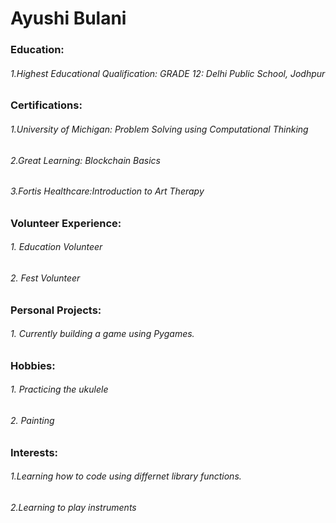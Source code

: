 # Ayushi Bulani
### Education:
###### 1.Highest Educational Qualification: GRADE 12: Delhi Public School, Jodhpur
### Certifications:
###### 1.University of Michigan: Problem Solving using Computational Thinking
###### 2.Great Learning: Blockchain Basics
###### 3.Fortis Healthcare:Introduction to Art Therapy
### Volunteer Experience:
###### 1. Education Volunteer
###### 2. Fest Volunteer
### Personal Projects:
###### 1. Currently building a game using Pygames.
### Hobbies:
###### 1. Practicing the ukulele
###### 2. Painting 
### Interests:
###### 1.Learning how to code using differnet library functions.
###### 2.Learning to play instruments
